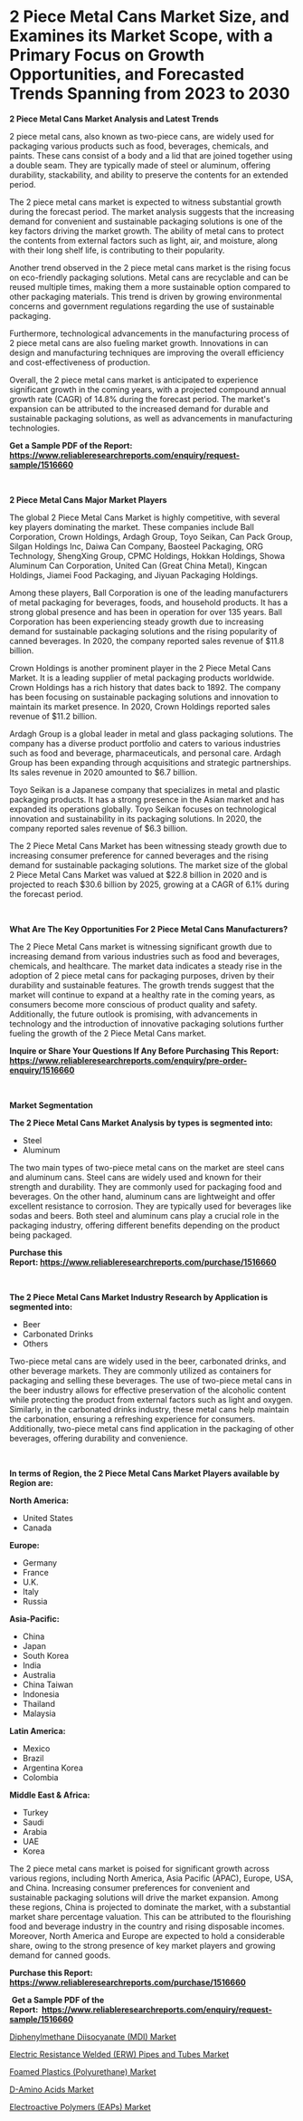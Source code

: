 <p><h1>2 Piece Metal Cans Market Size, and Examines its Market Scope, with a Primary Focus on Growth Opportunities, and Forecasted Trends Spanning from 2023 to 2030</h1></p><p><strong>2 Piece Metal Cans Market Analysis and Latest Trends</strong></p>
<p><p>2 piece metal cans, also known as two-piece cans, are widely used for packaging various products such as food, beverages, chemicals, and paints. These cans consist of a body and a lid that are joined together using a double seam. They are typically made of steel or aluminum, offering durability, stackability, and ability to preserve the contents for an extended period.</p><p>The 2 piece metal cans market is expected to witness substantial growth during the forecast period. The market analysis suggests that the increasing demand for convenient and sustainable packaging solutions is one of the key factors driving the market growth. The ability of metal cans to protect the contents from external factors such as light, air, and moisture, along with their long shelf life, is contributing to their popularity.</p><p>Another trend observed in the 2 piece metal cans market is the rising focus on eco-friendly packaging solutions. Metal cans are recyclable and can be reused multiple times, making them a more sustainable option compared to other packaging materials. This trend is driven by growing environmental concerns and government regulations regarding the use of sustainable packaging.</p><p>Furthermore, technological advancements in the manufacturing process of 2 piece metal cans are also fueling market growth. Innovations in can design and manufacturing techniques are improving the overall efficiency and cost-effectiveness of production.</p><p>Overall, the 2 piece metal cans market is anticipated to experience significant growth in the coming years, with a projected compound annual growth rate (CAGR) of 14.8% during the forecast period. The market's expansion can be attributed to the increased demand for durable and sustainable packaging solutions, as well as advancements in manufacturing technologies.</p></p>
<p><strong>Get a Sample PDF of the Report:&nbsp; <a href="https://www.reliableresearchreports.com/enquiry/request-sample/1516660">https://www.reliableresearchreports.com/enquiry/request-sample/1516660</a></strong></p>
<p>&nbsp;</p>
<p><strong>2 Piece Metal Cans Major Market Players</strong></p>
<p><p>The global 2 Piece Metal Cans Market is highly competitive, with several key players dominating the market. These companies include Ball Corporation, Crown Holdings, Ardagh Group, Toyo Seikan, Can Pack Group, Silgan Holdings Inc, Daiwa Can Company, Baosteel Packaging, ORG Technology, ShengXing Group, CPMC Holdings, Hokkan Holdings, Showa Aluminum Can Corporation, United Can (Great China Metal), Kingcan Holdings, Jiamei Food Packaging, and Jiyuan Packaging Holdings.</p><p>Among these players, Ball Corporation is one of the leading manufacturers of metal packaging for beverages, foods, and household products. It has a strong global presence and has been in operation for over 135 years. Ball Corporation has been experiencing steady growth due to increasing demand for sustainable packaging solutions and the rising popularity of canned beverages. In 2020, the company reported sales revenue of $11.8 billion.</p><p>Crown Holdings is another prominent player in the 2 Piece Metal Cans Market. It is a leading supplier of metal packaging products worldwide. Crown Holdings has a rich history that dates back to 1892. The company has been focusing on sustainable packaging solutions and innovation to maintain its market presence. In 2020, Crown Holdings reported sales revenue of $11.2 billion.</p><p>Ardagh Group is a global leader in metal and glass packaging solutions. The company has a diverse product portfolio and caters to various industries such as food and beverage, pharmaceuticals, and personal care. Ardagh Group has been expanding through acquisitions and strategic partnerships. Its sales revenue in 2020 amounted to $6.7 billion.</p><p>Toyo Seikan is a Japanese company that specializes in metal and plastic packaging products. It has a strong presence in the Asian market and has expanded its operations globally. Toyo Seikan focuses on technological innovation and sustainability in its packaging solutions. In 2020, the company reported sales revenue of $6.3 billion.</p><p>The 2 Piece Metal Cans Market has been witnessing steady growth due to increasing consumer preference for canned beverages and the rising demand for sustainable packaging solutions. The market size of the global 2 Piece Metal Cans Market was valued at $22.8 billion in 2020 and is projected to reach $30.6 billion by 2025, growing at a CAGR of 6.1% during the forecast period.</p></p>
<p>&nbsp;</p>
<p><strong>What Are The Key Opportunities For 2 Piece Metal Cans Manufacturers?</strong></p>
<p><p>The 2 Piece Metal Cans market is witnessing significant growth due to increasing demand from various industries such as food and beverages, chemicals, and healthcare. The market data indicates a steady rise in the adoption of 2 piece metal cans for packaging purposes, driven by their durability and sustainable features. The growth trends suggest that the market will continue to expand at a healthy rate in the coming years, as consumers become more conscious of product quality and safety. Additionally, the future outlook is promising, with advancements in technology and the introduction of innovative packaging solutions further fueling the growth of the 2 Piece Metal Cans market.</p></p>
<p><strong>Inquire or Share Your Questions If Any Before Purchasing This Report: <a href="https://www.reliableresearchreports.com/enquiry/pre-order-enquiry/1516660">https://www.reliableresearchreports.com/enquiry/pre-order-enquiry/1516660</a></strong></p>
<p>&nbsp;</p>
<p><strong>Market Segmentation</strong></p>
<p><strong>The 2 Piece Metal Cans Market Analysis by types is segmented into:</strong></p>
<p><ul><li>Steel</li><li>Aluminum</li></ul></p>
<p><p>The two main types of two-piece metal cans on the market are steel cans and aluminum cans. Steel cans are widely used and known for their strength and durability. They are commonly used for packaging food and beverages. On the other hand, aluminum cans are lightweight and offer excellent resistance to corrosion. They are typically used for beverages like sodas and beers. Both steel and aluminum cans play a crucial role in the packaging industry, offering different benefits depending on the product being packaged.</p></p>
<p><strong>Purchase this Report:&nbsp;<a href="https://www.reliableresearchreports.com/purchase/1516660">https://www.reliableresearchreports.com/purchase/1516660</a></strong></p>
<p>&nbsp;</p>
<p><strong>The 2 Piece Metal Cans Market Industry Research by Application is segmented into:</strong></p>
<p><ul><li>Beer</li><li>Carbonated Drinks</li><li>Others</li></ul></p>
<p><p>Two-piece metal cans are widely used in the beer, carbonated drinks, and other beverage markets. They are commonly utilized as containers for packaging and selling these beverages. The use of two-piece metal cans in the beer industry allows for effective preservation of the alcoholic content while protecting the product from external factors such as light and oxygen. Similarly, in the carbonated drinks industry, these metal cans help maintain the carbonation, ensuring a refreshing experience for consumers. Additionally, two-piece metal cans find application in the packaging of other beverages, offering durability and convenience.</p></p>
<p>&nbsp;</p>
<p><strong>In terms of Region, the 2 Piece Metal Cans Market Players available by Region are:</strong></p>
<p>
    <p> <strong> North America: </strong>
        <ul>
            <li>United States</li>
            <li>Canada</li>
        </ul>
        </p> 
    <p> <strong> Europe: </strong>
        <ul>
            <li>Germany</li>
            <li>France</li>
            <li>U.K.</li>
            <li>Italy</li>
            <li>Russia</li>
        </ul>
        </p> 
    <p> <strong> Asia-Pacific: </strong>
        <ul>
            <li>China</li>
            <li>Japan</li>
            <li>South Korea</li>
            <li>India</li>
            <li>Australia</li>
            <li>China Taiwan</li>
            <li>Indonesia</li>
            <li>Thailand</li>
            <li>Malaysia</li>
        </ul>
        </p> 
    <p> <strong> Latin America: </strong>
        <ul>
            <li>Mexico</li>
            <li>Brazil</li>
            <li>Argentina Korea</li>
            <li>Colombia</li>
        </ul>
        </p> 
    <p> <strong> Middle East & Africa: </strong>
        <ul>
            <li>Turkey</li>
            <li>Saudi</li>
            <li>Arabia</li>
            <li>UAE</li>
            <li>Korea</li>
        </ul>
    </p>
    </p>
<p><p>The 2 piece metal cans market is poised for significant growth across various regions, including North America, Asia Pacific (APAC), Europe, USA, and China. Increasing consumer preferences for convenient and sustainable packaging solutions will drive the market expansion. Among these regions, China is projected to dominate the market, with a substantial market share percentage valuation. This can be attributed to the flourishing food and beverage industry in the country and rising disposable incomes. Moreover, North America and Europe are expected to hold a considerable share, owing to the strong presence of key market players and growing demand for canned goods.</p></p>
<p><strong>Purchase this Report: <a href="https://www.reliableresearchreports.com/purchase/1516660">https://www.reliableresearchreports.com/purchase/1516660</a></strong></p>
<p>&nbsp;<strong>Get a Sample PDF of the Report:&nbsp;&nbsp;<a href="https://www.reliableresearchreports.com/enquiry/request-sample/1516660">https://www.reliableresearchreports.com/enquiry/request-sample/1516660</a></strong></p>
<p><strong></strong></p>
<p><p><a href="https://medium.com/@coltruecker/analyzing-diphenylmethane-diisocyanate-mdi-market-global-industry-perspective-and-forecast-2023-d17e451d7251">Diphenylmethane Diisocyanate (MDI) Market</a></p><p><a href="https://medium.com/@malliekozey2023/electric-resistance-welded-erw-pipes-and-tubes-market-analysis-its-cagr-market-segmentation-and-bda6344065fe">Electric Resistance Welded (ERW) Pipes and Tubes Market</a></p><p><a href="https://medium.com/@mskylatoy/foamed-plastics-polyurethane-market-insights-into-market-cagr-market-trends-and-growth-651f5871be90">Foamed Plastics (Polyurethane) Market</a></p><p><a href="https://medium.com/@jaydonhyatt2023/d-amino-acids-market-trends-forecast-and-competitive-analysis-to-2030-c2e42ed3cc3e">D-Amino Acids Market</a></p><p><a href="https://medium.com/@jackyhammes/electroactive-polymers-eaps-market-size-reveals-the-best-marketing-channels-in-global-industry-030ad204d9df">Electroactive Polymers (EAPs) Market</a></p></p>